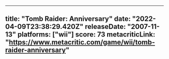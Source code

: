 
---
title: "Tomb Raider: Anniversary"
date: "2022-04-09T23:38:29.420Z"
releaseDate: "2007-11-13"
platforms: ["wii"]
score: 73
metacriticLink: "https://www.metacritic.com/game/wii/tomb-raider-anniversary"
---
